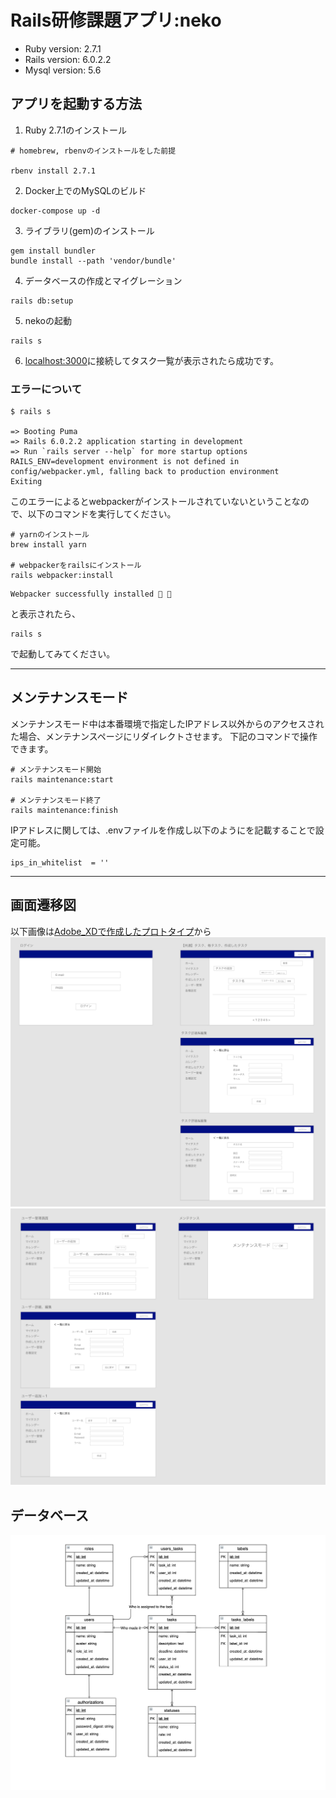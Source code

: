 # Rails研修課題アプリ:neko

* Ruby version: 2.7.1
* Rails version: 6.0.2.2
* Mysql version: 5.6

## アプリを起動する方法
1. Ruby 2.7.1のインストール
```shell
# homebrew, rbenvのインストールをした前提

rbenv install 2.7.1
```

2. Docker上でのMySQLのビルド
```shell
docker-compose up -d
```

3. ライブラリ(gem)のインストール
```shell
gem install bundler
bundle install --path 'vendor/bundle'
```
4. データベースの作成とマイグレーション
```shell
rails db:setup
```

5. nekoの起動
```shell
rails s
```
6. [localhost:3000](http://localhost:3000/)に接続してタスク一覧が表示されたら成功です。


### エラーについて
```shell
$ rails s

=> Booting Puma
=> Rails 6.0.2.2 application starting in development
=> Run `rails server --help` for more startup options
RAILS_ENV=development environment is not defined in config/webpacker.yml, falling back to production environment
Exiting
```
このエラーによるとwebpackerがインストールされていないということなので、以下のコマンドを実行してください。

```shell
# yarnのインストール
brew install yarn

# webpackerをrailsにインストール
rails webpacker:install
```

```shell
Webpacker successfully installed 🎉 🍰
```
と表示されたら、

```shell
rails s
```
で起動してみてください。

---
## メンテナンスモード
メンテナンスモード中は本番環境で指定したIPアドレス以外からのアクセスされた場合、メンテナンスページにリダイレクトさせます。
下記のコマンドで操作できます。
```shell
# メンテナンスモード開始
rails maintenance:start

# メンテナンスモード終了
rails maintenance:finish
```

IPアドレスに関しては、.envファイルを作成し以下のようにを記載することで設定可能。
```
ips_in_whitelist  = ''
```
---
## 画面遷移図
以下画像は[Adobe_XDで作成したプロトタイプ](https://xd.adobe.com/view/21c0eada-c16b-4efc-477f-39e5affc1df6-57f1/)から
![prototype1](./docs/prototype-1.png)
![prototype2](./docs/prototype-2.png)

## データベース
![database](./docs/database.png)
